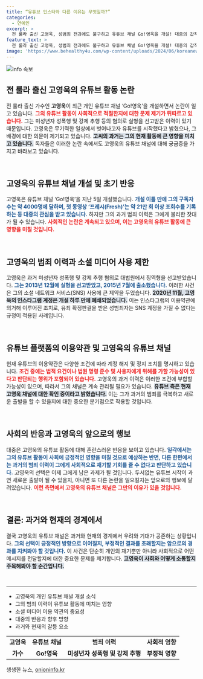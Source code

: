 ```yaml
---
title: “유튜브 인스타와 다른 이유는 무엇일까?”
categories:
  - 연예인
excerpt: >
  전 룰라 출신 고영욱, 성범죄 전과에도 불구하고 유튜브 채널 Go!영욱을 개설! 대중의 갑작스러운 관심 속 논란이 일고 있다. 그의 과거가 유튜브 활동에 어떤 영향을 미칠지 주목된다.
feature_text: >
  전 룰라 출신 고영욱, 성범죄 전과에도 불구하고 유튜브 채널 Go!영욱을 개설! 대중의 갑작스러운 관심 속 논란이 일고 있다. 그의 과거가 유튜브 활동에 어떤 영향을 미칠지 주목된다.
image: 'https://www.behealthy4u.com/wp-content/uploads/2024/06/koreanews.jpg'
---
```


<p><img src="https://www.behealthy4u.com/wp-content/uploads/2024/06/koreanews.jpg" alt="info 속보" /></p>

<h2 data-ke-size="size26">전 룰라 출신 고영욱의 유튜브 활동 논란</h2>

<p data-ke-size="size16">전 룰라 출신 가수인 <b>고영욱</b>이 최근 개인 유튜브 채널 ‘Go!영욱’을 개설하면서 논란이 일고 있습니다. <b><span style="color: #ee2323;">그의 유튜브 활동이 사회적으로 적절한지에 대한 문제 제기가 뒤따르고 있습니다.</span></b> 그는 미성년자 성폭행 및 강제 추행 등의 혐의로 실형을 선고받은 이력이 있기 때문입니다. 고영욱은 무기력한 일상에서 벗어나고자 유튜브를 시작했다고 밝혔으나, 그 배경에 대한 의문이 제기되고 있습니다. <b><span style="background-color: #21538527;">고씨의 과거는 그의 현재 활동에 큰 영향을 미치고 있습니다.</span></b> 독자들은 이러한 논란 속에서도 고영욱의 유튜브 채널에 대해 궁금증을 가지고 바라보고 있습니다.</p>

<p data-ke-size="size16">&nbsp;</p>

<h2 data-ke-size="size26">고영욱의 유튜브 채널 개설 및 초기 반응</h2>

<p data-ke-size="size16">고영욱은 유튜브 채널 ‘Go!영욱’을 지난 5일 개설했습니다. <b><span style="color: #1a5490;">개설 이틀 만에 그의 구독자 수는 약 4000명에 달하며, 첫 동영상 ‘프레시(Fresh)’는 약 21만 회 이상 조회수를 기록하는 등 대중의 관심을 받고 있습니다.</span></b> 하지만 그의 과거 범죄 이력은 그에게 불리한 잣대가 될 수 있습니다. <b><span style="color: #ee2323;">사회적인 논란은 계속되고 있으며, 이는 고영욱의 유튜브 활동에 큰 영향을 미칠 것입니다.</span></b></p>

<p data-ke-size="size16">&nbsp;</p>

<h2 data-ke-size="size26">고영욱의 범죄 이력과 소셜 미디어 사용 제한</h2>

<p data-ke-size="size16">고영욱은 과거 미성년자 성폭행 및 강제 추행 혐의로 대법원에서 징역형을 선고받았습니다. <b><span style="color: #1a5490;">그는 2013년 12월에 실형을 선고받았고, 2015년 7월에 출소했습니다.</span></b> 이러한 사건은 그의 소셜 네트워크 서비스(SNS) 사용에 큰 제약을 두었습니다. <b><span style="background-color: #21538527;">2020년 11월, 고영욱의 인스타그램 계정은 개설 하루 만에 폐쇄되었습니다.</span></b> 이는 인스타그램의 이용약관에 의거해 이루어진 조치로, 유죄 확정판결을 받은 성범죄자는 SNS 계정을 가질 수 없다는 규정이 적용된 사례입니다.</p>

<p data-ke-size="size16">&nbsp;</p>

<h2 data-ke-size="size26">유튜브 플랫폼의 이용약관 및 고영욱의 유튜브 채널</h2>

<p data-ke-size="size16">현재 유튜브의 이용약관은 다양한 조건에 따라 계정 해지 및 정지 조치를 명시하고 있습니다. <b><span style="color: #ee2323;">조건 중에는 법적 요건이나 법원 명령 준수 및 사용자에게 위해를 가할 가능성이 있다고 판단되는 행위가 포함되어 있습니다.</span></b> 고영욱의 과거 이력은 이러한 조건에 부합할 가능성이 있으며, 따라서 그의 채널은 계속 관리될 필요가 있습니다. <b><span style="background-color: #21538527;">유튜브 측은 현재 고영욱 채널에 대한 확인 중이라고 밝혔습니다.</span></b> 이는 그가 과거의 범죄를 극복하고 새로운 출발을 할 수 있을지에 대한 중요한 분기점으로 작용할 것입니다.</p>

<p data-ke-size="size16">&nbsp;</p>

<h2 data-ke-size="size26">사회의 반응과 고영욱의 앞으로의 행보</h2>

<p data-ke-size="size16">대중은 고영욱의 유튜브 활동에 대해 혼란스러운 반응을 보이고 있습니다. <b><span style="color: #1a5490;">일각에서는 그의 유튜브 활동이 사회에 긍정적인 영향을 미칠 것으로 예상하는 반면, 다른 한편에서는 과거의 범죄 이력이 그에게 사회적으로 재기할 기회를 줄 수 없다고 판단하고 있습니다.</span></b> 고영욱의 선택은 이제 그에게 남은 과제가 될 것입니다. 두서없는 유튜브 시작이 과연 새로운 출발이 될 수 있을지, 아니면 또 다른 논란을 일으킬지는 앞으로의 행보에 달려있습니다. <b><span style="color: #ee2323;">이런 측면에서 고영욱의 유튜브 채널은 그만의 이유가 있을 것입니다.</span></b></p>

<p data-ke-size="size16">&nbsp;</p>

<h2 data-ke-size="size26">결론: 과거와 현재의 경계에서</h2>

<p data-ke-size="size16">결국 고영욱의 유튜브 채널은 과거와 현재의 경계에서 우려와 기대가 공존하는 상황입니다. <b><span style="color: #1a5490;">그의 선택이 긍정적인 방향으로 이어질지, 부정적인 결과를 초래할지는 앞으로의 경과를 지켜봐야 할 것입니다.</span></b> 이 사건은 단순히 개인의 재기뿐만 아니라 사회적으로 어떤 메시지를 전달할지에 대한 중요한 문제를 제기합니다. <b><span style="background-color: #21538527;">고영욱이 사회와 어떻게 소통할지 주목해봐야 할 순간입니다.</span></b></p>

<p data-ke-size="size16">&nbsp;</p>

<hr>

<ul>
<li>고영욱의 개인 유튜브 채널 개설 소식</li>
<li>그의 범죄 이력이 유튜브 활동에 미치는 영향</li>
<li>소셜 미디어 이용 약관의 중요성</li>
<li>대중의 반응과 향후 방향</li>
<li>과거와 현재의 갈등 요소</li>
</ul>

<table style="width: 100%;">
<tr>
<td style="text-align: center; height: 17px;"><b>고영욱</b></td>
<td style="text-align: center; height: 17px;"><b>유튜브 채널</b></td>
<td style="text-align: center; height: 17px;"><b>범죄 이력</b></td>
<td style="text-align: center; height: 17px;"><b>사회적 영향</b></td>
</tr>
<tr>
<td style="text-align: center; height: 17px;"><b>가수</b></td>
<td style="text-align: center; height: 17px;"><b>Go!영욱</b></td>
<td style="text-align: center; height: 17px;"><b>미성년자 성폭행 및 강제 추행</b></td>
<td style="text-align: center; height: 17px;"><b>부정적 영향</b></td>
</tr>
</table>

<p data-ke-size="size16"></p>
생생한 뉴스, <a href="https://onioninfo.kr" rel="dofollow">onioninfo.kr</a>


